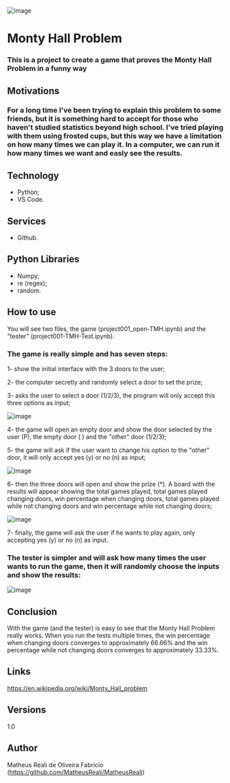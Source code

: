 ![image](https://user-images.githubusercontent.com/95454600/178151584-55f0d2ca-fd9c-44ed-bcf2-39d7bf1fabba.png)

# Monty Hall Problem
### This is a project to create a game that proves the Monty Hall Problem in a funny way

## Motivations
### For a long time I've been trying to explain this problem to some friends, but it is something hard to accept for those who haven't studied statistics beyond high school. I've tried playing with them using frosted cups, but this way we have a limitation on how many times we can play it. In a computer, we can run it how many times we want and easly see the results.

## Technology
- Python;
- VS Code.

## Services
- Github.

## Python Libraries
- Numpy;
- re (regex);
- random.

## How to use
You will see two files, the game (project001_open-TMH.ipynb) and the "tester" (project001-TMH-Test.ipynb).

### The game is really simple and has seven steps:

1- show the initial interface with the 3 doors to the user;


2- the computer secretly and randomly select a door to set the prize;

3- asks the user to select a door (1/2/3), the program will only accept this three options as input;

![image](https://user-images.githubusercontent.com/95454600/178150667-42ce541f-d7d7-407b-ae87-7c1815b32079.png)

4- the game will open an empty door and show the door selected by the user (P), the empty door ( ) and the "other" door (1/2/3);

5- the game will ask if the user want to change his option to the "other" door, it will only accept yes (y) or no (n) as input;

![image](https://user-images.githubusercontent.com/95454600/178150815-a6a626f4-50f8-4de3-80e3-2acd6308152b.png)

6- then the three doors will open and show the prize (*). A board with the results will appear showing the total games played, total games played changing doors, win percentage when changing doors, total games played while not changing doors and win percentage while not changing doors;

![image](https://user-images.githubusercontent.com/95454600/178151253-e04a4743-08b5-48c8-88dd-264c0742e06b.png)


7- finally, the game will ask the user if he wants to play again, only accepting yes (y) or no (n) as input.


### The tester is simpler and will ask how many times the user wants to run the game, then it will randomly choose the inputs and show the results:

![image](https://user-images.githubusercontent.com/95454600/178151305-f181f6ba-a6e4-45d1-86d7-3eb70f1e38d8.png)


## Conclusion
With the game (and the tester) is easy to see that the Monty Hall Problem really works. When you run the tests multiple times, the win percentage when changing doors converges to approximately 66.66% and the win percentage while not changing doors converges to approximately 33.33%.

## Links
https://en.wikipedia.org/wiki/Monty_Hall_problem

## Versions
1.0

## Author
Matheus Reali de Oliveira Fabricio (https://github.com/MatheusReali/MatheusReali)
